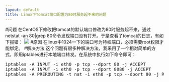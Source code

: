 ```yaml
---
layout: default
title: Linux下Tomcat端口配置为80时服务起不来的问题
---
```

#问题
在CentOS下修改把tomcat的默认端口修改为80时服务起不来，通过netstat -an 80|grep 80命令发现端口没有打开。于是查看了tomcat的日志，有如下报错：
![](http://i.imgur.com/TqF7t6Z.png)
#原因
在linux中1024一下的端口号为特权端口，必须需要root权限才能绑定。
#解决方法
这个问题有很多种解决方法，我采用了一个相对简单的方式，即用iptables进行本地端口转发。在系统中执行如下命令即可：
<pre class="prettyprint" id="bash">
iptables -A INPUT -i eth0 -p tcp --dport 80 -j ACCEPT
iptables -A INPUT -i eth0 -p tcp --dport 8080 -j ACCEPT
iptables -A PREROUTING -t nat -i eth0 -p tcp --dport 80 -j REDIRECT --to-port 8080
</pre>
